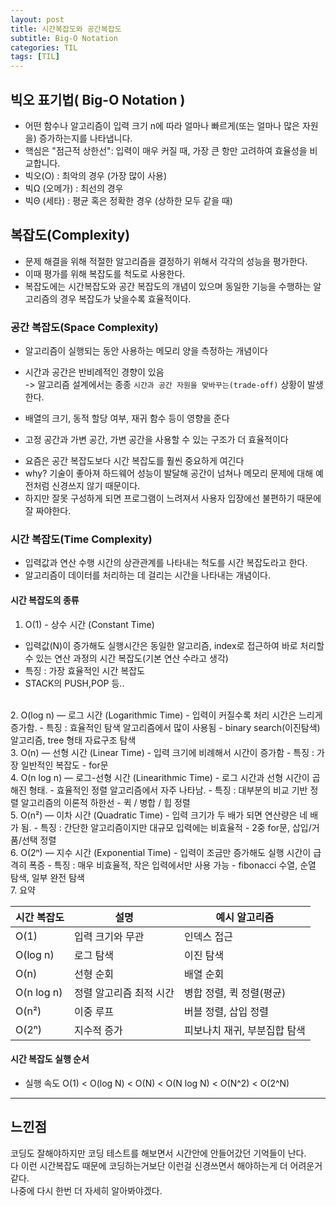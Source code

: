 ```yaml
---
layout: post
title: 시간복잡도와 공간복잡도
subtitle: Big-O Notation
categories: TIL
tags: [TIL]
---
```


## 빅오 표기법( Big-O Notation )
- 어떤 함수나 알고리즘이 입력 크기 n에 따라 얼마나 빠르게(또는 얼마나 많은 자원을) 증가하는지를 나타냅니다.
- 핵심은 "점근적 상한선": 입력이 매우 커질 때, 가장 큰 항만 고려하여 효율성을 비교합니다.
- 빅오(O) : 최악의 경우 (가장 많이 사용)
- 빅Ω (오메가) : 최선의 경우
- 빅Θ (세타) : 평균 혹은 정확한 경우 (상하한 모두 같을 때)

## 복잡도(Complexity)
- 문제 해결을 위해 적절한 알고리즘을 결정하기 위해서 각각의 성능을 평가한다.
- 이때 평가를 위해 복잡도를 척도로 사용한다.
- 복잡도에는 시간복잡도와 공간 복잡도의 개념이 있으며 동일한 기능을 수행하는 알고리즘의 경우 복잡도가 낮을수록 효율적이다.

### 공간 복잡도(Space Complexity)
- 알고리즘이 실행되는 동안 사용하는 메모리 양을 측정하는 개념이다

* 시간과 공간은 반비례적인 경향이 있음   
-> 알고리즘 설계에서는 종종 `시간과 공간 자원을 맞바꾸는(trade-off)` 상황이 발생한다.

* 배열의 크기, 동적 할당 여부, 재귀 함수 등이 영향을 준다   
* 고정 공간과 가변 공간, 가변 공간을 사용할 수 있는 구조가 더 효율적이다   

- 요즘은 공간 복잡도보다 시간 복잡도를 훨씬 중요하게 여긴다
- why? 기술이 좋아져 하드웨어 성능이 발달해 공간이 넘쳐나 메모리 문제에 대해 예전처럼 신경쓰지 않기 때문이다.
- 하지만 잘못 구성하게 되면 프로그램이 느려져서 사용자 입장에선 불편하기 때문에 잘 짜야한다.

### 시간 복잡도(Time Complexity)
- 입력값과 연산 수행 시간의 상관관계를 나타내는 척도를 시간 복잡도라고 한다.
- 알고리즘이 데이터를 처리하는 데 걸리는 시간을 나타내는 개념이다.

#### 시간 복잡도의 종류
1. O(1) - 상수 시간 (Constant Time)
- 입력값(N)이 증가해도 실행시간은 동일한 알고리즘, index로 접근하여 바로 처리할 수 있는 연산 과정의 시간 복잡도(기본 연산 수라고 생각) 
- 특징 : 가장 효율적인 시간 복잡도
- STACK의 PUSH,POP 등..  
<br>
2. O(log n) — 로그 시간 (Logarithmic Time)
- 입력이 커질수록 처리 시간은 느리게 증가함.
- 특징 : 효율적인 탐색 알고리즘에서 많이 사용됨
- binary search(이진탐색) 알고리즘, tree 형태 자료구조 탐색   
<br>
3. O(n) — 선형 시간 (Linear Time)
- 입력 크기에 비례해서 시간이 증가함
- 특징 : 가장 일반적인 복잡도
- for문   
<br>
4. O(n log n) — 로그-선형 시간 (Linearithmic Time)
- 로그 시간과 선형 시간이 곱해진 형태.
- 효율적인 정렬 알고리즘에서 자주 나타남.
- 특징 : 대부분의 비교 기반 정렬 알고리즘의 이론적 하한선
- 퀵 / 병합 / 힙 정렬   
<br>
5. O(n²) — 이차 시간 (Quadratic Time)
- 입력 크기가 두 배가 되면 연산량은 네 배가 됨.
- 특징 : 간단한 알고리즘이지만 대규모 입력에는 비효율적
- 2중 for문,  삽입/거품/선택 정렬   
<br>
6. O(2ⁿ) — 지수 시간 (Exponential Time)
- 입력이 조금만 증가해도 실행 시간이 급격히 폭증
- 특징 : 매우 비효율적, 작은 입력에서만 사용 가능
- fibonacci 수열, 순열 탐색, 일부 완전 탐색   
<br>
7. 요약   

| 시간 복잡도 | 설명                  | 예시 알고리즘                        |
|-------------|-----------------------|--------------------------------------|
| O(1)        | 입력 크기와 무관       | 인덱스 접근                          |
| O(log n)    | 로그 탐색             | 이진 탐색                            |
| O(n)        | 선형 순회             | 배열 순회                            |
| O(n log n)  | 정렬 알고리즘 최적 시간 | 병합 정렬, 퀵 정렬(평균)             |
| O(n²)       | 이중 루프             | 버블 정렬, 삽입 정렬                 |
| O(2ⁿ)       | 지수적 증가           | 피보나치 재귀, 부분집합 탐색         |


#### 시간 복잡도 실행 순서
* 실행 속도 O(1) < O(log N) < O(N) < O(N log N) < O(N^2) < O(2^N)

---

## 느낀점
코딩도 잘해야하지만 코딩 테스트를 해보면서 시간안에 안들어갔던 기억들이 난다.   
다 이런 시간복잡도 때문에 코딩하는거보단 이런걸 신경쓰면서 해야하는게 더 어려운거 같다.   
나중에 다시 한번 더 자세히 알아봐야겠다. 